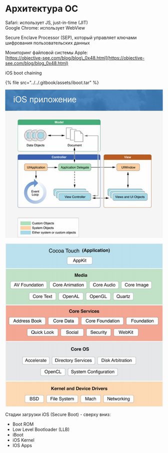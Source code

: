 # Архитектура ОС

Safari: использует JS, just-in-time \(JIT\)   
Google Chrome: использует WebView

Secure Enclave Processor \(SEP\), который управляет ключами шифрования пользовательских данных

Мониторинг файловой системы Apple:  
[https://objective-see.com/blog/blog\_0x48.html](https://objective-see.com/blog/blog_0x48.html)

iOS boot chaining

{% file src="../../.gitbook/assets/iboot.tar" %}

![MVC &#x432; iOS &#x43F;&#x440;&#x438;&#x43B;&#x43E;&#x436;&#x435;&#x43D;&#x438;&#x44F;&#x445;](../../.gitbook/assets/mvc_v_ios_prilozheniyakh.png)

![&#x410;&#x440;&#x445;&#x438;&#x442;&#x435;&#x43A;&#x442;&#x443;&#x440;&#x430; iOS &#x43F;&#x440;&#x438;&#x43B;&#x43E;&#x436;&#x435;&#x43D;&#x438;&#x439;](../../.gitbook/assets/arkhitektura_ios_prilozhenii.png)

Стадии загрузки iOS \(Secure Boot\) - сверху вниз:  
- Boot ROM  
- Low Level Bootloader \(LLB\)  
- iBoot  
- iOS Kernel  
- IOS Apps



